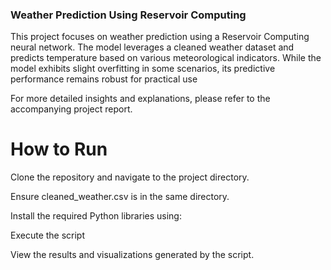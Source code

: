 ### Weather Prediction Using Reservoir Computing

This project focuses on weather prediction using a Reservoir Computing neural network. The model leverages a cleaned weather dataset and predicts temperature based on various meteorological indicators. While the model exhibits slight overfitting in some scenarios, its predictive performance remains robust for practical use

For more detailed insights and explanations, please refer to the accompanying project report. 


# How to Run

Clone the repository and navigate to the project directory.

Ensure cleaned_weather.csv is in the same directory.

Install the required Python libraries using:

Execute the script

View the results and visualizations generated by the script.
